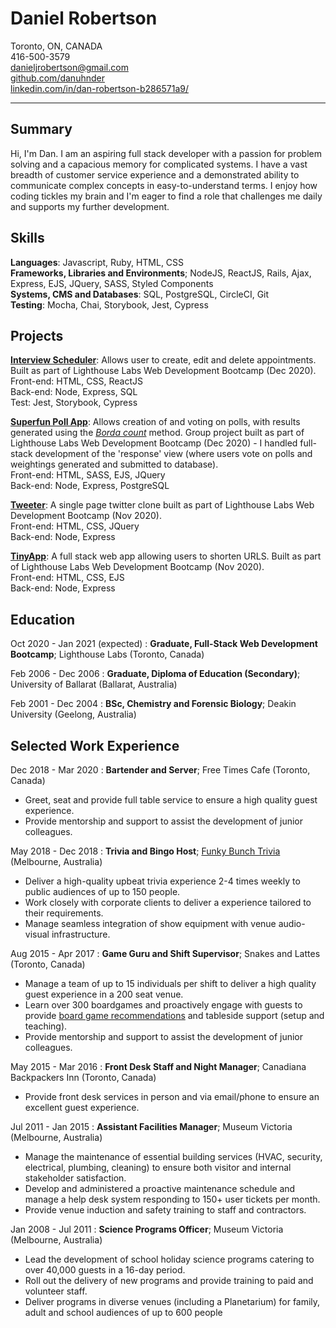 Daniel Robertson
============


Toronto, ON, CANADA  
416-500-3579  
danieljrobertson@gmail.com    
[github.com/danuhnder](https://github.com/danuhnder)  
[linkedin.com/in/dan-robertson-b286571a9/](linkedin.com/in/dan-robertson-b286571a9/)  

 ---

Summary
-------

Hi, I'm Dan. I am an aspiring full stack developer with a passion for problem solving and a capacious memory for complicated systems. I have a vast breadth of customer service experience and a demonstrated ability to communicate complex concepts in easy-to-understand terms. I enjoy how coding tickles my brain and I'm eager to find a role that challenges me daily and supports my further development.


Skills
------

**Languages**: Javascript, Ruby, HTML, CSS      
**Frameworks, Libraries and Environments**; NodeJS, ReactJS, Rails, Ajax, Express, EJS, JQuery, SASS, Styled Components     
**Systems, CMS and Databases**: SQL, PostgreSQL, CircleCI, Git      
**Testing**: Mocha, Chai, Storybook, Jest, Cypress 


Projects
--------

[**Interview Scheduler**](https://github.com/danuhnder/scheduler): Allows user to create, edit and delete appointments. Built as part of Lighthouse Labs Web Development Bootcamp (Dec 2020).      
Front-end: HTML, CSS, ReactJS                                                       
Back-end: Node, Express, SQL                                                
Test: Jest, Storybook, Cypress                                              

[**Superfun Poll App**](https://github.com/gybubest/midterm): Allows creation of and voting on polls, with results generated using the [*Borda count*](https://en.wikipedia.org/wiki/Borda_count) method. Group project built as part of Lighthouse Labs Web Development Bootcamp (Dec 2020) - I handled full-stack development of the 'response' view (where users vote on polls and weightings generated and submitted to database).        
Front-end: HTML, SASS, EJS, JQuery                    
Back-end: Node, Express, PostgreSQL
    

[**Tweeter**](https://github.com/danuhnder/tweeter): A single page twitter clone built as part of Lighthouse Labs Web Development Bootcamp (Nov 2020).   
Front-end: HTML, CSS, JQuery      
Back-end: Node, Express


[**TinyApp**](https://github.com/danuhnder/tweeter): A full stack web app allowing users to shorten URLS. Built as part of Lighthouse Labs Web Development Bootcamp (Nov 2020).        
Front-end: HTML, CSS, EJS   
Back-end: Node, Express
    


Education
---------

Oct 2020 - Jan 2021 (expected)
:   **Graduate, Full-Stack Web Development Bootcamp**; Lighthouse Labs (Toronto, Canada)

Feb 2006 - Dec 2006 
:   **Graduate, Diploma of Education (Secondary)**; University of Ballarat (Ballarat, Australia)
    
Feb 2001 - Dec 2004
:   **BSc, Chemistry and Forensic Biology**; Deakin University (Geelong, Australia)
 



Selected Work Experience
----------

Dec 2018 - Mar 2020
:   **Bartender and Server**; Free Times Cafe (Toronto, Canada) 
- Greet, seat and provide full table service to ensure a high quality guest experience.
- Provide mentorship and support to assist the development of junior colleagues.

May 2018 - Dec 2018
:   **Trivia and Bingo Host**; [Funky Bunch Trivia](https://www.funkybunch.com.au/) (Melbourne, Australia)
- Deliver a high-quality upbeat trivia experience 2-4 times weekly to public audiences of up to 150 people.
- Work closely with corporate clients to deliver a experience tailored to their requirements.
- Manage seamless integration of show equipment with venue audio-visual infrastructure.

Aug 2015 - Apr 2017
:   **Game Guru and Shift Supervisor**; Snakes and Lattes (Toronto, Canada)
- Manage a team of up to 15 individuals per shift to deliver a high quality guest experience in a 200 seat venue.
- Learn over 300 boardgames and proactively engage with guests to provide [board game recommendations](https://www.youtube.com/watch?v=fBYuajpFdrI) and tableside support (setup and teaching).
- Provide mentorship and support to assist the development of junior colleagues.

May 2015 - Mar 2016
:   **Front Desk Staff and Night Manager**; Canadiana Backpackers Inn (Toronto, Canada)
- Provide front desk services in person and via email/phone to ensure an excellent guest experience.

Jul 2011 - Jan 2015
:   **Assistant Facilities Manager**; Museum Victoria (Melbourne, Australia)
- Manage the maintenance of essential building services (HVAC, security, electrical, plumbing, cleaning) to ensure both visitor and internal stakeholder satisfaction. 
- Develop and administered a proactive maintenance schedule and manage a help desk system responding to 150+ user tickets per month.
- Provide venue induction and safety training to staff and contractors.

Jan 2008 - Jul 2011
:   **Science Programs Officer**; Museum Victoria (Melbourne, Australia)
- Lead the development of school holiday science programs catering to over 40,000 guests in a 16-day period.
- Roll out the delivery of new programs and provide training to paid and volunteer staff.
- Deliver programs in diverse venues (including a Planetarium) for family, adult and school audiences of up to 600 people 

